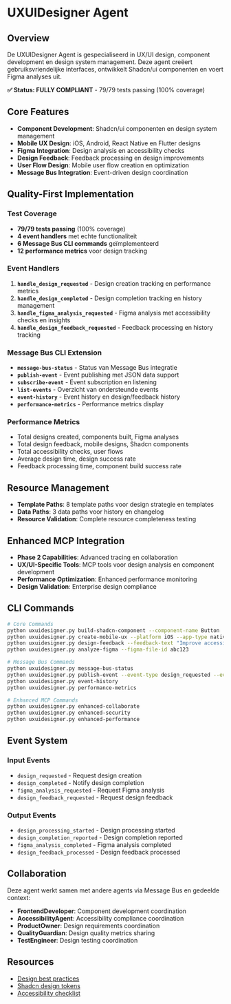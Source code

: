 # UXUIDesigner Agent

## Overview
De UXUIDesigner Agent is gespecialiseerd in UX/UI design, component development en design system management. Deze agent creëert gebruiksvriendelijke interfaces, ontwikkelt Shadcn/ui componenten en voert Figma analyses uit.

**✅ Status: FULLY COMPLIANT** - 79/79 tests passing (100% coverage)

## Core Features
- **Component Development**: Shadcn/ui componenten en design system management
- **Mobile UX Design**: iOS, Android, React Native en Flutter designs
- **Figma Integration**: Design analysis en accessibility checks
- **Design Feedback**: Feedback processing en design improvements
- **User Flow Design**: Mobile user flow creation en optimization
- **Message Bus Integration**: Event-driven design coordination

## Quality-First Implementation

### Test Coverage
- **79/79 tests passing** (100% coverage)
- **4 event handlers** met echte functionaliteit
- **6 Message Bus CLI commands** geïmplementeerd
- **12 performance metrics** voor design tracking

### Event Handlers
1. **`handle_design_requested`** - Design creation tracking en performance metrics
2. **`handle_design_completed`** - Design completion tracking en history management
3. **`handle_figma_analysis_requested`** - Figma analysis met accessibility checks en insights
4. **`handle_design_feedback_requested`** - Feedback processing en history tracking

### Message Bus CLI Extension
- **`message-bus-status`** - Status van Message Bus integratie
- **`publish-event`** - Event publishing met JSON data support
- **`subscribe-event`** - Event subscription en listening
- **`list-events`** - Overzicht van ondersteunde events
- **`event-history`** - Event history en design/feedback history
- **`performance-metrics`** - Performance metrics display

### Performance Metrics
- Total designs created, components built, Figma analyses
- Total design feedback, mobile designs, Shadcn components
- Total accessibility checks, user flows
- Average design time, design success rate
- Feedback processing time, component build success rate

## Resource Management
- **Template Paths**: 8 template paths voor design strategie en templates
- **Data Paths**: 3 data paths voor history en changelog
- **Resource Validation**: Complete resource completeness testing

## Enhanced MCP Integration
- **Phase 2 Capabilities**: Advanced tracing en collaboration
- **UX/UI-Specific Tools**: MCP tools voor design analysis en component development
- **Performance Optimization**: Enhanced performance monitoring
- **Design Validation**: Enterprise design compliance

## CLI Commands
```bash
# Core Commands
python uxuidesigner.py build-shadcn-component --component-name Button
python uxuidesigner.py create-mobile-ux --platform iOS --app-type native
python uxuidesigner.py design-feedback --feedback-text "Improve accessibility"
python uxuidesigner.py analyze-figma --figma-file-id abc123

# Message Bus Commands
python uxuidesigner.py message-bus-status
python uxuidesigner.py publish-event --event-type design_requested --event-data '{"design_type": "component"}'
python uxuidesigner.py event-history
python uxuidesigner.py performance-metrics

# Enhanced MCP Commands
python uxuidesigner.py enhanced-collaborate
python uxuidesigner.py enhanced-security
python uxuidesigner.py enhanced-performance
```

## Event System
### Input Events
- `design_requested` - Request design creation
- `design_completed` - Notify design completion
- `figma_analysis_requested` - Request Figma analysis
- `design_feedback_requested` - Request design feedback

### Output Events
- `design_processing_started` - Design processing started
- `design_completion_reported` - Design completion reported
- `figma_analysis_completed` - Figma analysis completed
- `design_feedback_processed` - Design feedback processed

## Collaboration
Deze agent werkt samen met andere agents via Message Bus en gedeelde context:
- **FrontendDeveloper**: Component development coordination
- **AccessibilityAgent**: Accessibility compliance coordination
- **ProductOwner**: Design requirements coordination
- **QualityGuardian**: Design quality metrics sharing
- **TestEngineer**: Design testing coordination

## Resources
- [Design best practices](../../resources/templates/uxuidesigner/best-practices.md)
- [Shadcn design tokens](../../resources/templates/uxuidesigner/shadcn-design-tokens.md)
- [Accessibility checklist](../../resources/templates/uxuidesigner/accessibility-checklist.md)

